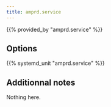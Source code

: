 ```yaml
---
title: amprd.service
---
```


{{% provided_by "amprd.service" %}}

## Options

{{% systemd_unit "amprd.service" %}}

## Additionnal notes

Nothing here.